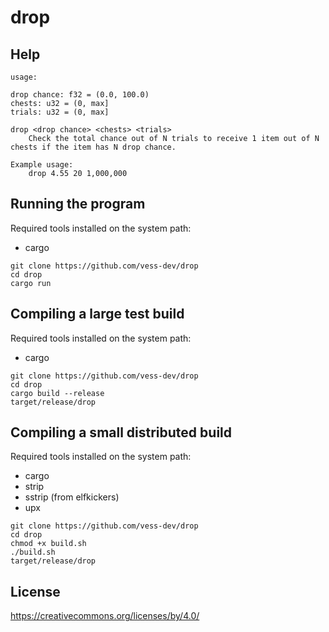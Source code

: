 # drop

## Help

```
usage:

drop chance: f32 = (0.0, 100.0)
chests: u32 = (0, max]
trials: u32 = (0, max]

drop <drop chance> <chests> <trials>
	Check the total chance out of N trials to receive 1 item out of N chests if the item has N drop chance.

Example usage:
	drop 4.55 20 1,000,000
```

## Running the program

Required tools installed on the system path:
- cargo

```
git clone https://github.com/vess-dev/drop
cd drop
cargo run
```

## Compiling a large test build

Required tools installed on the system path:
- cargo

```
git clone https://github.com/vess-dev/drop
cd drop
cargo build --release
target/release/drop
```

## Compiling a small distributed build

Required tools installed on the system path:
- cargo
- strip
- sstrip (from elfkickers)
- upx

```
git clone https://github.com/vess-dev/drop
cd drop
chmod +x build.sh
./build.sh
target/release/drop
```

## License

https://creativecommons.org/licenses/by/4.0/